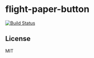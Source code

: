 flight-paper-button
==============
[![Build Status](https://travis-ci.org/nkzawa/flight-paper-button.svg)](https://travis-ci.org/nkzawa/flight-paper-button)

## License

MIT
